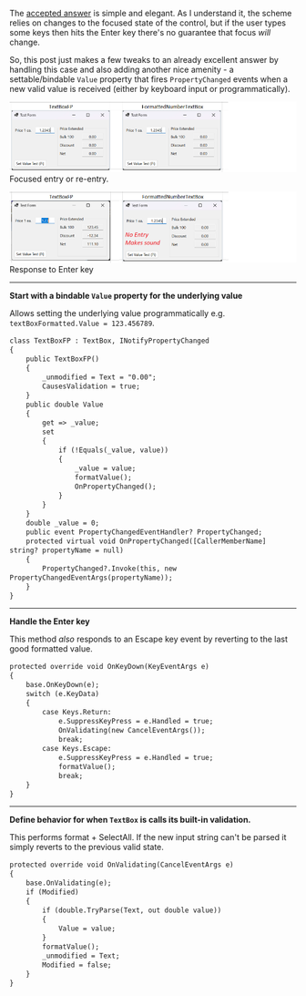 The [accepted answer](https://stackoverflow.com/a/74894995/5438626) is simple and elegant. As I understand it, the scheme relies on changes to the focused state of the control, but if the user types some keys then hits the Enter key there's no guarantee that focus _will_ change. 

So, this post just makes a few tweaks to an already excellent answer by handling this case and also adding another nice amenity - a settable/bindable `Value` property that fires `PropertyChanged` events when a new valid value is received (either by keyboard input or programmatically).
    
![screenshot](https://github.com/IVSoftware/textbox-for-floating-point/blob/master/formatted-textbox/Screenshots/single.focused-entry.png)
Focused entry or re-entry.

![screenshot](https://github.com/IVSoftware/textbox-for-floating-point/blob/master/formatted-textbox/Screenshots/single.validate.png)
Response to Enter key

***
**Start with a bindable `Value` property for the underlying value**

Allows setting the underlying value programmatically e.g.  `textBoxFormatted.Value = 123.456789`.

    class TextBoxFP : TextBox, INotifyPropertyChanged
    {
        public TextBoxFP()
        {
            _unmodified = Text = "0.00";
            CausesValidation = true;
        }
        public double Value  
        {
            get => _value;
            set
            {
                if (!Equals(_value, value))
                {
                    _value = value;
                    formatValue();
                    OnPropertyChanged();
                }
            }
        }
        double _value = 0;    
        public event PropertyChangedEventHandler? PropertyChanged;
        protected virtual void OnPropertyChanged([CallerMemberName] string? propertyName = null)
        {
            PropertyChanged?.Invoke(this, new PropertyChangedEventArgs(propertyName));
        }
    }

***
**Handle the Enter key**

This method _also_ responds to an Escape key event by reverting to the last good formatted value.

    protected override void OnKeyDown(KeyEventArgs e)
    {
        base.OnKeyDown(e);
        switch (e.KeyData)
        {
            case Keys.Return:
                e.SuppressKeyPress = e.Handled = true;
                OnValidating(new CancelEventArgs());
                break;
            case Keys.Escape:
                e.SuppressKeyPress = e.Handled = true;
                formatValue();
                break;
        }
    }


***
**Define behavior for when `TextBox` is calls its built-in validation.**

This performs format + SelectAll. If the new input string can't be parsed it simply reverts to the previous valid state.

    protected override void OnValidating(CancelEventArgs e)
    {
        base.OnValidating(e);
        if (Modified)
        {
            if (double.TryParse(Text, out double value))
            {
                Value = value;
            }
            formatValue();
            _unmodified = Text;
            Modified = false;
        }
    }


  [1]: https://i.stack.imgur.com/NiaLd.png